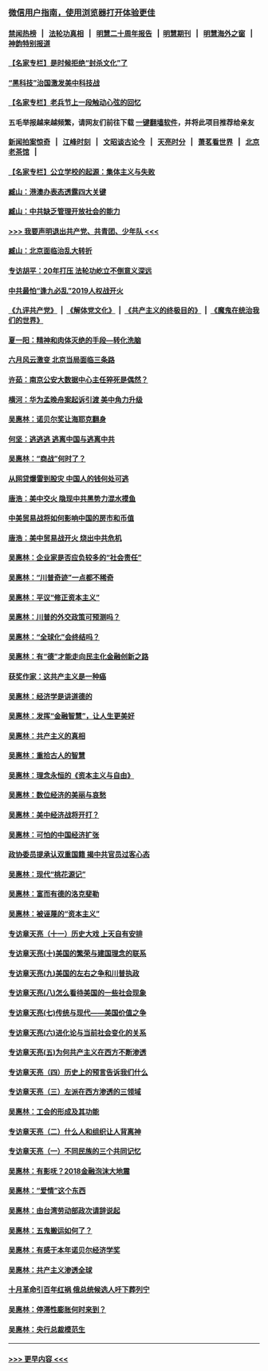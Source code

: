 ### [微信用户指南，使用浏览器打开体验更佳](https://github.com/gfw-breaker/banned-news1/blob/master/indexes/wechat-guide.md?t=0)
#### [禁闻热榜](热点新闻.md?t=0)  &nbsp;&nbsp;|&nbsp;&nbsp; [法轮功真相](https://github.com/gfw-breaker/truth/blob/master/README.md?t=0) &nbsp;&nbsp;|&nbsp;&nbsp; [明慧二十周年报告](https://github.com/gfw-breaker/mh-reports/blob/master/README.md?t=0) &nbsp;&nbsp;|&nbsp;&nbsp;[明慧期刊](https://github.com/gfw-breaker/mh-qikan) &nbsp;&nbsp;|&nbsp;&nbsp; [明慧海外之窗](https://github.com/gfw-breaker/mh-news/blob/master/README.md?t=0) &nbsp;&nbsp;|&nbsp;&nbsp; [神韵特别报道](https://github.com/gfw-breaker/mh-news/blob/master/shenyun.md?t=0)
#### [【名家专栏】是时候拒绝“封杀文化”了](../pages/nsc423/n11814093.md?t=02121002) 
#### [“黑科技”治国激发美中科技战](../pages/nsc423/n11638056.md?t=02121002) 
#### [【名家专栏】老兵节上一段触动心弦的回忆](../pages/nsc423/n11646016.md?t=02121002) 
#### 五毛举报越来越频繁，请网友们前往下载 [一键翻墙软件](https://github.com/gfw-breaker/ssr-accounts)，并将此项目推荐给亲友
#### [新闻拍案惊奇](https://github.com/gfw-breaker/banned-news1/blob/master/pages/link4.md) &nbsp;&nbsp;|&nbsp;&nbsp; [江峰时刻](https://github.com/gfw-breaker/banned-news1/blob/master/pages/link4.md) &nbsp;&nbsp;|&nbsp;&nbsp; [文昭谈古论今](https://github.com/gfw-breaker/banned-news1/blob/master/pages/link4.md) &nbsp;&nbsp;|&nbsp;&nbsp; [天亮时分](https://github.com/gfw-breaker/banned-news1/blob/master/pages/link4.md) &nbsp;&nbsp;|&nbsp;&nbsp; [萧茗看世界](https://github.com/gfw-breaker/banned-news1/blob/master/pages/link4.md) &nbsp;&nbsp;|&nbsp;&nbsp; [北京老茶馆](https://github.com/gfw-breaker/banned-news1/blob/master/pages/link4.md) &nbsp;&nbsp;|&nbsp;&nbsp; 
#### [【名家专栏】公立学校的起源：集体主义与失败](../pages/nsc423/n11601833.md?t=02121002) 
#### [臧山：港澳办表态透露四大关键](../pages/nsc423/n11421628.md?t=02121002) 
#### [臧山：中共缺乏管理开放社会的能力](../pages/nsc423/n11407457.md?t=02121002) 
#### [>>> 我要声明退出共产党、共青团、少年队 <<<](https://github.com/begood0513/goodnews/blob/master/quit/letter.md) 
#### [臧山：北京面临治乱大转折](../pages/nsc423/n11406895.md?t=02121002) 
#### [专访胡平：20年打压 法轮功屹立不倒意义深远](../pages/nsc423/n11398800.md?t=02121002) 
#### [中共最怕“逢九必乱”2019人权战开火](../pages/nsc423/n11385248.md?t=02121002) 
#### [《九评共产党》](https://github.com/begood0513/9ping.md/blob/master/README.md) &nbsp;|&nbsp; [《解体党文化》](../../../../jtdwh.md/blob/master/README.md)  &nbsp;|&nbsp; [《共产主义的终极目的》](../../../../gczydzjmd.md/blob/master/README.md) &nbsp;|&nbsp; [《魔鬼在统治我们的世界》](../../../../mgztzwmdsj.md/blob/master/README.md) 
#### [夏一阳：精神和肉体灭绝的手段—转化洗脑](../pages/nsc423/n11368250.md?t=02121002) 
#### [六月风云激变 北京当局面临三条路](../pages/nsc423/n11313668.md?t=02121002) 
#### [许茹：南京公安大数据中心主任猝死是偶然？](../pages/nsc423/n11064744.md?t=02121002) 
#### [横河：华为孟晚舟案起诉引渡 美中角力升级](../pages/nsc423/n11027230.md?t=02121002) 
#### [吴惠林：诺贝尔奖让海耶克翻身](../pages/nsc423/n10890049.md?t=02121002) 
#### [何坚：逃逃逃 逃离中国与逃离中共](../pages/nsc423/n10592891.md?t=02121002) 
#### [吴惠林：“商战”何时了？](../pages/nsc423/n10573558.md?t=02121002) 
#### [从网贷爆雷到股灾 中国人的钱何处可逃](../pages/nsc423/n10572800.md?t=02121002) 
#### [唐浩：美中交火 隐现中共黑势力混水摸鱼](../pages/nsc423/n10544040.md?t=02121002) 
#### [中美贸易战将如何影响中国的房市和币值](../pages/nsc423/n10543697.md?t=02121002) 
#### [唐浩：美中贸易战开火 烧出中共危机](../pages/nsc423/n10540126.md?t=02121002) 
#### [吴惠林：企业家是否应负较多的“社会责任”](../pages/nsc423/n10535022.md?t=02121002) 
#### [吴惠林：“川普奇迹”一点都不稀奇](../pages/nsc423/n10512808.md?t=02121002) 
#### [吴惠林：平议“修正资本主义”](../pages/nsc423/n10495724.md?t=02121002) 
#### [吴惠林：川普的外交政策可预测吗？](../pages/nsc423/n10462387.md?t=02121002) 
#### [吴惠林：“全球化”会终结吗？](../pages/nsc423/n10452838.md?t=02121002) 
#### [吴惠林：有“德”才能走向民主化金融创新之路](../pages/nsc423/n10432292.md?t=02121002) 
#### [获奖作家：这共产主义是一种癌](../pages/nsc423/n10431541.md?t=02121002) 
#### [吴惠林：经济学是讲道德的](../pages/nsc423/n10398014.md?t=02121002) 
#### [吴惠林：发挥“金融智慧”，让人生更美好](../pages/nsc423/n10375019.md?t=02121002) 
#### [吴惠林：共产主义的真相](../pages/nsc423/n10351394.md?t=02121002) 
#### [吴惠林：重拾古人的智慧](../pages/nsc423/n10337691.md?t=02121002) 
#### [吴惠林：理念永恒的《资本主义与自由》](../pages/nsc423/n10316274.md?t=02121002) 
#### [吴惠林：数位经济的美丽与哀愁](../pages/nsc423/n10292946.md?t=02121002) 
#### [吴惠林：美中经济战将开打？](../pages/nsc423/n10258825.md?t=02121002) 
#### [吴惠林：可怕的中国经济扩张](../pages/nsc423/n10219147.md?t=02121002) 
#### [政协委员提承认双重国籍 揭中共官员过客心态](../pages/nsc423/n10208809.md?t=02121002) 
#### [吴惠林：现代“桃花源记”](../pages/nsc423/n10185234.md?t=02121002) 
#### [吴惠林：富而有德的洛克斐勒](../pages/nsc423/n10142264.md?t=02121002) 
#### [吴惠林：被诬蔑的“资本主义”](../pages/nsc423/n10124816.md?t=02121002) 
#### [专访章天亮（十一）历史大戏 上天自有安排](../pages/nsc423/n10094905.md?t=02121002) 
#### [专访章天亮(十)美国的繁荣与建国理念的联系](../pages/nsc423/n10094899.md?t=02121002) 
#### [专访章天亮(九)美国的左右之争和川普执政](../pages/nsc423/n10094889.md?t=02121002) 
#### [专访章天亮(八)怎么看待美国的一些社会现象](../pages/nsc423/n10094857.md?t=02121002) 
#### [专访章天亮(七)传统与现代——美国价值之争](../pages/nsc423/n10093140.md?t=02121002) 
#### [专访章天亮(六)进化论与当前社会变化的关系](../pages/nsc423/n10092036.md?t=02121002) 
#### [专访章天亮(五)为何共产主义在西方不断渗透](../pages/nsc423/n10083620.md?t=02121002) 
#### [专访章天亮（四）历史上的预言告诉我们什么](../pages/nsc423/n10083606.md?t=02121002) 
#### [专访章天亮（三）左派在西方渗透的三领域](../pages/nsc423/n10081115.md?t=02121002) 
#### [吴惠林：工会的形成及其功能](../pages/nsc423/n10080633.md?t=02121002) 
#### [专访章天亮（二）什么人和组织让人背离神](../pages/nsc423/n10076637.md?t=02121002) 
#### [专访章天亮（一）不同民族的三个共同记忆](../pages/nsc423/n10074188.md?t=02121002) 
#### [吴惠林：有影呒？2018金融泡沫大地震](../pages/nsc423/n10040534.md?t=02121002) 
#### [吴惠林：“爱情”这个东西](../pages/nsc423/n10019423.md?t=02121002) 
#### [吴惠林：由台湾劳动部政次请辞说起](../pages/nsc423/n9979679.md?t=02121002) 
#### [吴惠林：五鬼搬运如何了？](../pages/nsc423/n9925338.md?t=02121002) 
#### [吴惠林：有感于本年诺贝尔经济学奖](../pages/nsc423/n9871883.md?t=02121002) 
#### [吴惠林：共产主义渗透全球](../pages/nsc423/n9812748.md?t=02121002) 
#### [十月革命引百年红祸 俄总统候选人吁下葬列宁](../pages/nsc423/n9810182.md?t=02121002) 
#### [吴惠林：停滞性膨胀何时来到？](../pages/nsc423/n9764136.md?t=02121002) 
#### [吴惠林：央行总裁模范生](../pages/nsc423/n9728134.md?t=02121002) 

----
#### [ >>> 更早内容 <<< ](../indexes/nsc423-earlier.md)
